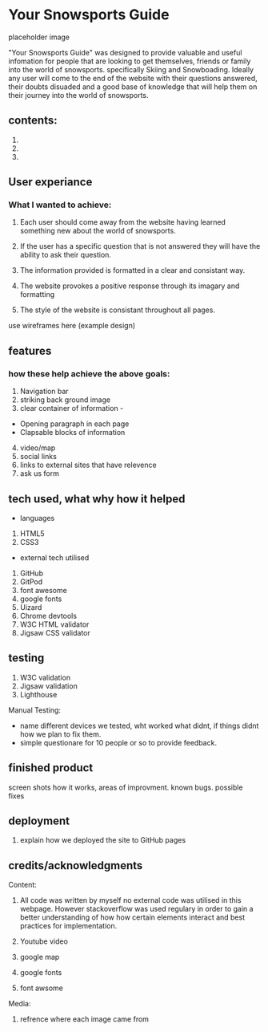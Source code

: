 # Your Snowsports Guide
placeholder image 

"Your Snowsports Guide" was designed to provide valuable and useful infomation for people that are looking to get themselves, friends or family into the world of snowsports. specifically Skiing and Snowboading. Ideally any user will come to the end of the website with their questions answered, their doubts disuaded and a good base of knowledge that will help them on their journey into the world of snowsports.

## contents:
1.
2.
3.

## User experiance
### What I wanted to achieve:

1. Each user should come away from the website having learned something new about the world of snowsports.

2. If the user has a specific question that is not answered they will have the ability to ask their question.

3. The information provided is formatted in a clear and consistant way.

4. The website provokes a positive response through its imagary and formatting

5. The style of the website is consistant throughout all pages.

use wireframes here (example design)

## features 
### how these help achieve the above goals:
1. Navigation bar 
2. striking back ground image
3. clear container of information -
  * Opening paragraph in each page
  * Clapsable blocks of information
4. video/map 
5. social links
6. links to external sites that have relevence
7. ask us form

## tech used, what why how it helped
* languages
1. HTML5
2. CSS3
* external tech utilised
1. GitHub
2. GitPod
3. font awesome
4. google fonts
5. Uizard
6. Chrome devtools
7. W3C HTML validator
8. Jigsaw CSS validator

## testing
1. W3C validation
2. Jigsaw validation
3. Lighthouse

Manual Testing:
* name different devices we tested, wht worked what didnt, if things didnt how we plan to fix them.
* simple questionare for 10 people or so to provide feedback.


## finished product
screen shots how it works, areas of improvment. known bugs. possible fixes

## deployment
1. explain how we deployed the site to GitHub pages

## credits/acknowledgments
Content:
1. All code was written by myself no external code was utilised in this webpage. However stackoverflow was used regulary in order to gain a better understanding of how how certain elements interact and best practices for implementation.

2. Youtube video
3. google map
4. google fonts
5. font awsome

Media:
1. refrence where each image came from
